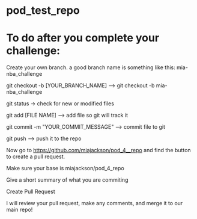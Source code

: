# pod_test_repo

# To do after you complete your challenge:
Create your own branch. a good branch name is something like this: mia-nba_challenge

git checkout -b [YOUR_BRANCH_NAME] --> git checkout -b mia-nba_challenge

git status -> check for new or modified files

git add [FILE NAME] --> add file so git will track it

git commit -m "YOUR_COMMIT_MESSAGE" --> commit file to git

git push --> push it to the repo

Now go to https://github.com/miajackson/pod_4__repo and find the button to create a pull request.

Make sure your base is miajackson/pod_4_repo

Give a short summary of what you are commiting

Create Pull Request

I will review your pull request, make any comments, and merge it to our main repo!